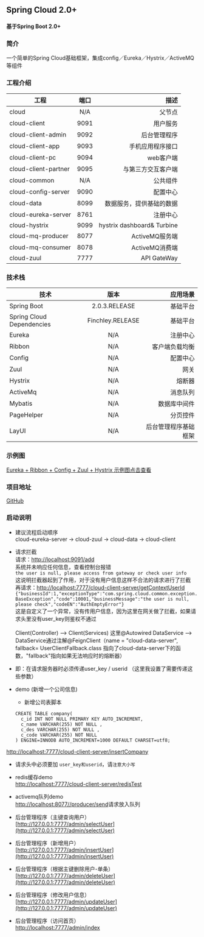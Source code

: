 ## Spring Cloud 2.0+ #
#### 基于Spring Boot 2.0+ ####
### 简介 ####
一个简单的Spring Cloud基础框架，集成config／Eureka／Hystrix／ActiveMQ等组件
### 工程介绍 ###
工程|端口|描述
---|:--:|---:
cloud|N/A|父节点
cloud-client|9091|用户服务
cloud-client-admin|9092|后台管理程序
cloud-client-app|9093|手机应用程序接口
cloud-client-pc|9094|web客户端
cloud-client-partner|9095|与第三方交互客户端
cloud-common|N/A|公共组件
cloud-config-server|9090|配置中心
cloud-data|8099|数据服务，提供基础的数据
cloud-eureka-server|8761|注册中心
cloud-hystrix|9099|hystrix dashboard& Turbine
cloud-mq-producer|8077|ActiveMQ服务端
cloud-mq-consumer|8078|ActiveMQ消费端
cloud-zuul|7777|API GateWay

### 技术栈 ###
技术|版本|应用场景
---|:--:|---:
Spring Boot|2.0.3.RELEASE|基础平台
Spring Cloud Dependencies|Finchley.RELEASE|基础平台
Eureka|N/A|注册中心
Ribbon|N/A|客户端负载均衡
Config|N/A|配置中心
Zuul|N/A|网关
Hystrix|N/A|熔断器
ActiveMq|N/A|消息队列
Mybatis|N/A|数据库中间件
PageHelper|N/A|分页控件
LayUI|N/A|后台管理程序基础框架

### 示例图 ###
[Eureka + Ribbon + Config + Zuul + Hystrix 示例图点击查看](https://images.hzmedia.com.cn/xiandu/springcloud_921/Images/t10-1.jpg?v=20180921165736)

### 项目地址 ###
[GitHub](https://github.com/FrankCy/cloud.git)

### 启动说明 ###
- 建议流程启动顺序 <br/>
cloud-eureka-server -> cloud-zuul -> cloud-data -> cloud-client

- 请求拦截 <br/>
请求：[http://localhost:9091/add](http://localhost:9091/add) <br/>
系统并未响应任何信息，查看控制台报错<br/>
```the user is null, please access from gateway or check user info``` <br/>
这说明拦截器起到了作用，对于没有用户信息这样不合法的请求进行了拦截<br/>
再请求：[http://localhost:7777/cloud-client-server/getContextUserId](http://localhost:7777/cloud-client-server/getContextUserId) <br/>
```{"businessId":1,"exceptionType":"com.spring.cloud.common.exception.BaseException","code":10001,"businessMessage":"the user is null, please check","codeEN":"AuthEmptyError"}``` <br/>
这是自定义了一个异常，没有传用户信息，因为这里在网关做了拦截，如果请求头里没有user_key则鉴权不通过<br/><br/>
Client(Controller) --> Client(Services) 这里@Autowired DataService --> DataService通过注解@FeignClient（name = "cloud-data-server", fallback= UserClientFallback.class 指向了cloud-data-server下的函数，"fallback"指向如果无法响应时的熔断器）
- 即：在请求服务器时必须传递user_key / userid （这里我设置了需要传递这些参数）

- demo (新增一个公司信息) <br/>
  + 新增公司表脚本 <br/>
  ```
  CREATE TABLE company(
    c_id INT NOT NULL PRIMARY KEY AUTO_INCREMENT,
    c_name VARCHAR(255) NOT NULL ,
    c_des VARCHAR(255) NOT NULL ,
    c_code VARCHAR(255) NOT NULL
  ) ENGINE=INNODB AUTO_INCREMENT=1000 DEFAULT CHARSET=utf8;
  ```
[http://localhost:7777/cloud-client-server/insertCompany](http://localhost:7777/cloud-client-server/insertCompany) <br/>
  + 请求头中必须要加 ```user_key和userid```，请```注意大小写```

- redis缓存demo <br/>
[http://localhost:7777/cloud-client-server/redisTest](http://localhost:7777/cloud-client-server/redisTest)

- activemq队列demo <br/>
[http://localhost:8077//producer/send](http://localhost:8077//producer/send)请求放入队列

- 后台管理程序（主键查询用户）<br/>
[http://127.0.0.1:7777/admin/selectUser](http://127.0.0.1:7777/admin/selectUser)

- 后台管理程序（新增用户）<br/>
[http://127.0.0.1:7777/admin/insertUser](http://127.0.0.1:7777/admin/insertUser)

- 后台管理程序（根据主键删除用户-单条）<br/>
[http://127.0.0.1:7777/admin/deleteUser](http://127.0.0.1:7777/admin/deleteUser)

- 后台管理程序（修改用户信息）<br/>
[http://127.0.0.1:7777/admin/updateUser](http://127.0.0.1:7777/admin/updateUser)

- 后台管理程序（访问首页）<br/>
[http://localhost:7777/admin/index](http://localhost:7777/admin/index)



